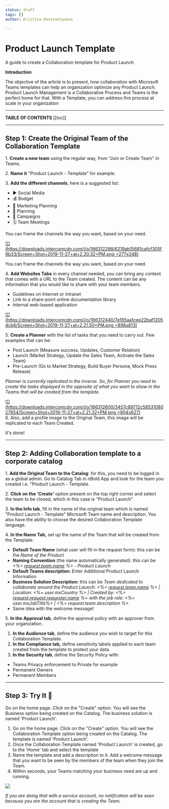 ```yaml
---
status: draft
tags: []
author: Kristina Konstantynova

---
```

# **Product Launch Template**

A guide to create a Collaboration template for Product Launch

**Introduction**

The objective of the article is to present, how collaboration with Microsoft Teams templates can help an organization optimize any Product Launch. Product Launch Management is a Collaborative Process and Teams is the perfect home for that. With a Template, you can address this process at scale in your organization

***

**TABLE OF CONTENTS**
\[\[toc\]\]

***

## Step 1: Create the Original Team of the Collaboration Template

1\. **Create a new team** using the regular way, from "Join or Create Team" in Teams.

2\. **Name it** "Product Launch - Template" for example.

3\. **Add the different channels**, here is a suggested list:

* ▶ Social Media
* 💰 Budget
* 📢 Marketing Planning
* 📅 Planning
* 📣 Campaigns
* 🗓 Team Meetings

You can frame the channels the way you want, based on your need.

[![](https://downloads.intercomcdn.com/i/o/166312288/6219ab15681cafcf305f9b33/Screen+Shot+2019-11-27+at+2.20.32+PM.png =277x248)](https://downloads.intercomcdn.com/i/o/166312288/6219ab15681cafcf305f9b33/Screen+Shot+2019-11-27+at+2.20.32+PM.png)

You can frame the channels the way you want, based on your need.

4\. **Add Websites Tabs** in every channel needed, you can bring any content that comes with a URL to the Team created. The content can be any information that you would like to share with your team members.

* Guidelines on Internet or intranet
* Link to a share-point online documentation library
* Internal web-based application

[![](https://downloads.intercomcdn.com/i/o/166312440/7e165aa1cee22baf12054cb6/Screen+Shot+2019-11-27+at+2.21.50+PM.png =898x613)](https://downloads.intercomcdn.com/i/o/166312440/7e165aa1cee22baf12054cb6/Screen+Shot+2019-11-27+at+2.21.50+PM.png)

5\. **Create a Planner** with the list of tasks that you need to carry out. Few examples that can be:

* Post Launch (Measure success, Updates, Customer Relation)
* Launch (Market Strategy, Update the Sales Team, Activate the Sales Team)
* Pre-Launch (Go to Market Strategy, Build Buyer Persona, Mock Press Release)

_Planner is currently replicated in the inverse. So, for Planner you need to create the tasks displayed in the opposite of what you want to show in the Teams that will be created from the template._

[![](https://downloads.intercomcdn.com/i/o/166312600/3457c89712c5853108027654/Screen+Shot+2019-11-27+at+2.21.32+PM.png =904x627)](https://downloads.intercomcdn.com/i/o/166312600/3457c89712c5853108027654/Screen+Shot+2019-11-27+at+2.21.32+PM.png)  
6\. Also, add a profile image to the Original Team, this image will be replicated to each Team Created.

It's done!

***

## Step 2: Adding Collaboration template to a corporate catalog

1\. **Add the Original Team to the Catalog**: for this, you need to be logged in as a global admin. Go to Catalog Tab in nBold App and look for the team you created i.e. "Product Launch - Template.

2\. **Click on the 'Create'** option present on the top right corner and select the team to be cloned, which in this case is "Product Launch"

3\. **In the Info tab**, fill in the name of the original team which is named "Product Launch - Template" Microsoft Team name and description. You also have the ability to choose the desired Collaboration Template language.

4\. **In the Name Tab,** set up the name of the Team that will be created from the Template:

* **Default Team Name** (what user will fill in the request form): this can be the _Name of the Product_
* **Naming Convention** (the name automatically generated): this can be _<%=_ [_request.team.name_](http://request.team.name/) _%> - Product Launch_
* **Default Teams description:** Enter Additional Product Launch Information
* **Business Solution Description:** this can be _Team dedicated to collaborate around the Product Launch: <%=_ [_request.team.name_](http://request.team.name/) _%> | Location: <%= user.msCountry %> | Created by: <%=_ [_request.request.requester.name_](http://request.request.requester.name/) _%> with the job role: <%= user.msJobTitle%> | <%= request.team.description %>_
* Same Idea with the welcome message!

5\. **In the Approval tab**, define the approval policy with an approver from your organization.

1. **In the Audience tab**, define the audience you wish to target for this Collaboration Template.
2. **In the Compliance tab,** define sensitivity labels applied to each team created from the template to protect your data.
3. **In the Security tab**, define the Security Policy with:

* Teams Privacy enforcement to Private for example
* Permanent Owners
* Permanent Members

***

## Step 3: Try It 🚀

Go on the home page. Click on the "Create" option. You will see the Business option being created on the Catalog. The business solution is named 'Product Launch'.

1. Go on the home page. Click on the "Create" option. You will see the Collaboration Template option being created on the Catalog. The template is named 'Product Launch'.
2. Once the Collaboration Template named 'Product Launch' is created, go to the 'Home' tab and select the template
3. Name the template and add a description to it. Add a welcome message that you want to be seen by the members of the team when they join the Team.
4. Within seconds, your Teams matching your business need are up and running.

![](/uploads/screenshot-2022-02-11-at-10-18-13.png)

_If you are doing that with a service account, no notification will be seen because you are the account that is creating the Team._